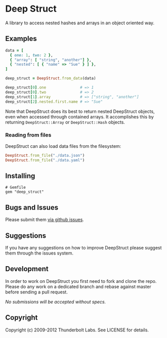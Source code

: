 # Deep Struct

A library to access nested hashes and arrays in an object oriented way.

## Examples

``` ruby
data = [
  { one: 1, two: 2 },
  { "array": [ "string", "another"] },
  { "nested": [ { "name" => "Sue" } ] },
]

deep_struct = DeepStruct.from_data(data)

deep_struct[0].one               # => 1
deep_struct[0].two               # => 2
deep_struct[1].array             # => ["string", "another"]
deep_struct[2].nested.first.name # => "Sue"
```

Note that DeepStruct does its best to return nested DeepStruct objects, even when accessed through contained arrays.  It accomplishes this by returning `DeepStruct::Array` or `DeepStruct::Hash` objects.

### Reading from files

DeepStruct can also load data files from the filesystem:

``` ruby
DeepStruct.from_file("./data.json")
DeepStruct.from_file("./data.yaml")
```

## Installing

```
# Gemfile
gem "deep_struct"
```

## Bugs and Issues

Please submit them [via github issues](http://github.com/thunderboltlabs/deep_struct/issues).

## Suggestions

If you have any suggestions on how to improve DeepStruct please suggest them through the issues system.

## Development

In order to work on DeepStruct you first need to fork and clone the repo.
Please do any work on a dedicated branch and rebase against master
before sending a pull request.

*No submissions will be accepted without specs.*

## Copyright

Copyright (c) 2009-2012 Thunderbolt Labs. See LICENSE for details.
